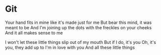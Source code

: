 # Git
Your hand fits in mine like it's made just for me
But bear this mind, it was meant to be
And I'm joining up the dots with the freckles on your cheeks
And it all makes sense to me

I won't let these little things slip out of my mouth
But if I do, it's you
Oh, it's you, they add up to
I'm in love with you
And all these little things
